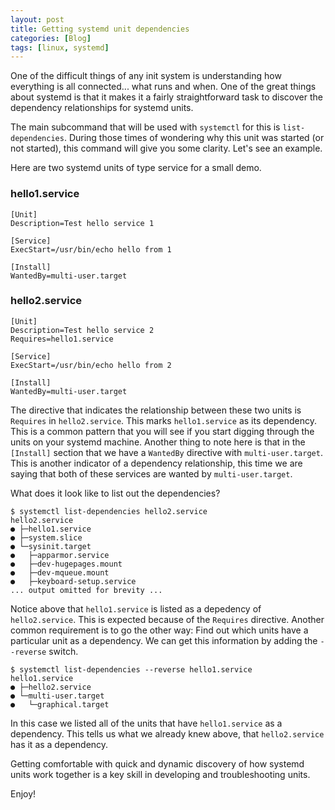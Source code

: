 ```yaml
---
layout: post
title: Getting systemd unit dependencies
categories: [Blog]
tags: [linux, systemd]
---
```


One of the difficult things of any init system is understanding how everything is all connected... what runs and when. One of the great things about systemd is that it makes it a fairly straightforward task to discover the dependency relationships for systemd units.

The main subcommand that will be used with `systemctl` for this is `list-dependencies`. During those times of wondering why this unit was started (or not started), this command will give you some clarity. Let's see an example.

Here are two systemd units of type service for a small demo.

### hello1.service

```
[Unit]
Description=Test hello service 1

[Service]
ExecStart=/usr/bin/echo hello from 1

[Install]
WantedBy=multi-user.target
```

### hello2.service

```
[Unit]
Description=Test hello service 2
Requires=hello1.service

[Service]
ExecStart=/usr/bin/echo hello from 2

[Install]
WantedBy=multi-user.target
```

The directive that indicates the relationship between these two units is `Requires` in `hello2.service`. This marks `hello1.service` as its dependency. This is a common pattern that you will see if you start digging through the units on your systemd machine. Another thing to note here is that in the `[Install]` section that we have a `WantedBy` directive with `multi-user.target`. This is another indicator of a dependency relationship, this time we are saying that both of these services are wanted by `multi-user.target`.

What does it look like to list out the dependencies?

```
$ systemctl list-dependencies hello2.service
hello2.service
● ├─hello1.service
● ├─system.slice
● └─sysinit.target
●   ├─apparmor.service
●   ├─dev-hugepages.mount
●   ├─dev-mqueue.mount
●   ├─keyboard-setup.service
... output omitted for brevity ...
```

Notice above that `hello1.service` is listed as a depedency of `hello2.service`. This is expected because of the `Requires` directive. Another common requirement is to go the other way: Find out which units have a particular unit as a dependency. We can get this information by adding the `--reverse` switch.

```
$ systemctl list-dependencies --reverse hello1.service
hello1.service
● ├─hello2.service
● └─multi-user.target
●   └─graphical.target
```

In this case we listed all of the units that have `hello1.service` as a dependency. This tells us what we already knew above, that `hello2.service` has it as a dependency.

Getting comfortable with quick and dynamic discovery of how systemd units work together is a key skill in developing and troubleshooting units.

Enjoy!
